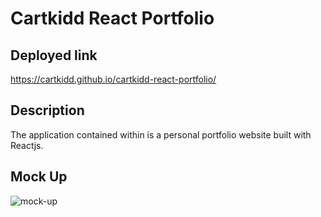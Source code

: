 # Cartkidd React Portfolio

## Deployed link
https://cartkidd.github.io/cartkidd-react-portfolio/

## Description
The application contained within is a personal portfolio website built with Reactjs.

## Mock Up
![mock-up](https://user-images.githubusercontent.com/88847604/150438519-45aad5ea-e7f6-4bcd-99d5-b1a1dd920b39.png)

